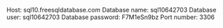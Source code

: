 Host: sql10.freesqldatabase.com
Database name: sql10642703
Database user: sql10642703
Database password: F7M1eSn9bz
Port number: 3306
